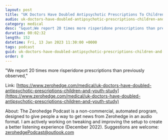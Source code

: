 ```yaml
---
layout: post
title: "UK Doctors Have Doubled Antipsychotic Prescriptions To Children And Youth: Study"
audio: uk-doctors-have-doubled-antipsychotic-prescriptions-children-and-youth-study-0
category: medical
desc: "&quot;We report 20 times more risperidone prescriptions than previously observed,&quot; "
duration: 00:02:32
length: 152
datetime: Fri, 13 Jan 2023 11:30:00 +0000
tags: podcast
guid: uk-doctors-have-doubled-antipsychotic-prescriptions-children-and-youth-study-0
order: 0
---
```

&quot;We report 20 times more risperidone prescriptions than previously observed,&quot; 

Link: [https://www.zerohedge.com/medical/uk-doctors-have-doubled-antipsychotic-prescriptions-children-and-youth-study](https://www.zerohedge.com/medical/uk-doctors-have-doubled-antipsychotic-prescriptions-children-and-youth-study)

About: The Zerohedge Podcast is a non-commercial, automated program, designed to give people a way to get news from Zerohedge in an audio format.  I am actively working on tweaking and improving the setup to create a better listening experience (December 2022).  Suggestions are welcome: [zerohedgePodcast@outlook.com](mailto:zerohedgePodcast@outlook.com)